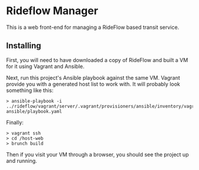 # Rideflow Manager

This is a web front-end for managing a RideFlow based transit service.

## Installing

First, you will need to have downloaded a copy of RideFlow and built a VM for it using Vagrant and Ansible.

Next, run this project's Ansible playbook against the same VM. Vagrant provide you with a generated host list to work with.  It will probably look something like this:

    > ansible-playbook -i ../rideflow/vagrant/server/.vagrant/provisioners/ansible/inventory/vagrant_ansible_inventory ansible/playbook.yaml

Finally:

    > vagrant ssh
    > cd /host-web
    > brunch build

Then if you visit your VM through a browser, you should see the project up and running.
